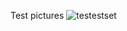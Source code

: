 Test pictures
![testestset](https://github.com/umple/umple/assets/30543699/fa029934-7657-44ef-84e8-421a828f43c6)

